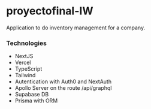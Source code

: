 # proyectofinal-IW

Application to do inventory management for a company.

### Technologies

- NextJS
- Vercel
- TypeScript
- Tailwind
- Autentication with Auth0 and NextAuth
- Apollo Server on the route /api/graphql
- Supabase DB
- Prisma with ORM
